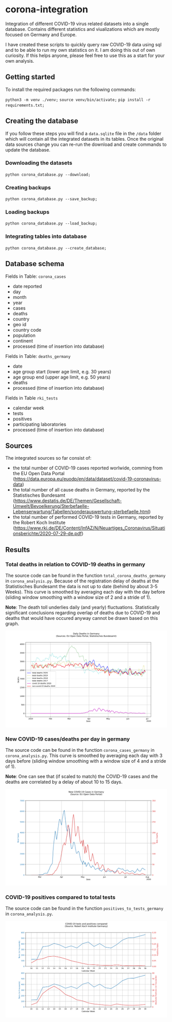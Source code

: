# corona-integration
Integration of different COVID-19 virus related datasets into a single database. Contains different statistics and viualizations which are mostly focused on Germany and Europe.

I have created these scripts to quickly query raw COVID-19 data using sql and to be able to run my own statistics on it. I am doing this out of own curiosity. If this helps anyone, please feel free to use this as a start for your own analysis.


## Getting started
To install the required packages run the following commands:

`python3 -m venv ./venv;`
`source venv/bin/activate;`
`pip install -r requirements.txt;`


## Creating the database
If you follow these steps you will find a `data.sqlite` file in the `/data` folder which will contain all the integrated datasets in its tables. Once the original data sources change you can re-run the download and create commands to update the database.

### Downloading the datasets
`python corona_database.py --download;`

### Creating backups
`python corona_database.py --save_backup;`

### Loading backups
`python corona_database.py --load_backup;`

### Integrating tables into database
`python corona_database.py --create_database;`


## Database schema
Fields in Table: `corona_cases`
* date reported
* day
* month
* year
* cases
* deaths
* country
* geo id
* country code
* population
* continent
* processed (time of insertion into database)

Fields in Table: `deaths_germany`
* date
* age group start (lower age limit, e.g. 30 years)
* age group end (upper age limit, e.g. 50 years)
* deaths
* processed (time of insertion into database)

Fields in Table `rki_tests`
* calendar week
* tests
* positives
* participating laboratories
* processed (time of insertion into database)


## Sources
The integrated sources so far consist of:
* the total number of COVID-19 cases reported worlwide, comming from the EU Open Data Portal (https://data.europa.eu/euodp/en/data/dataset/covid-19-coronavirus-data) 
* the total number of all cause deaths in Germany, reported by the Statistisches Bundesamt (https://www.destatis.de/DE/Themen/Gesellschaft-Umwelt/Bevoelkerung/Sterbefaelle-Lebenserwartung/Tabellen/sonderauswertung-sterbefaelle.html)
* the total number of performed COVID-19 tests in Germany, reported by the Robert Koch Institute (https://www.rki.de/DE/Content/InfAZ/N/Neuartiges_Coronavirus/Situationsberichte/2020-07-29-de.pdf)


## Results

### Total deaths in relation to COVID-19 deaths in germany
The source code can be found in the function `total_corona_deaths_germany` in `corona_analysis.py`. Because of the registration delay of deaths at the Statistisches Bundesamt the data is not up to date (behind by about 3-5 Weeks). This curve is smoothed by averaging each day with the day before (sliding window smoothing with a window size of 2 and a stride of 1).

**Note**: The death toll underlies daily (and yearly) fluctuations. Statistically significant conclusions regarding overlap of deaths due to COVID-19 and deaths that would have occured anyway cannot be drawn based on this graph.

![](results/corona_total_deaths_germany.png)

### New COVID-19 cases/deaths per day in germany
The source code can be found in the function `corona_cases_germany` in `corona_analysis.py`. This curve is smoothed by averaging each day with 3 days before (sliding window smoothing with a window size of 4 and a stride of 1).

**Note**: One can see that (if scaled to match) the COVID-19 cases and the deaths are correlated by a delay of about 10 to 15 days.

![](results/corona_new_cases_germany.png)

### COVID-19 positives compared to total tests
The source code can be found in the function `positives_to_tests_germany` in `corona_analysis.py`. 

![](results/test_positive_ratio_germany.png)

